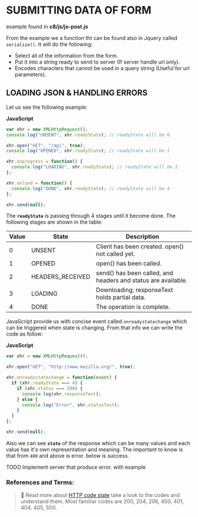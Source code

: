 # SUBMITTING DATA OF FORM

example found in **c8/js/js-post.js**

From the example we a function tht can be found also in Jquery called `serialize()`. It will do the following:

- Select all of the information from the form.
- Put it into a string ready to send to server (If server handle url only).
- Encodes characters that cannot be used in a query string (Useful for url parameters).

## LOADING JSON & HANDLING ERRORS

Let us see the following example:

**JavaScript**

```js
var xhr = new XMLHttpRequest();
console.log("UNSENT", xhr.readyState); // readyState will be 0

xhr.open("GET", "/api", true);
console.log("OPENED", xhr.readyState); // readyState will be 1

xhr.onprogress = function() {
  console.log("LOADING", xhr.readyState); // readyState will be 3
};

xhr.onload = function() {
  console.log("DONE", xhr.readyState); // readyState will be 4
};

xhr.send(null);
```

The **`readyState`** is passing through 4 stages until it become done. The following stages are shown in the table:

| Value | State            | Description                                                   |
| ----- | ---------------- | ------------------------------------------------------------- |
| 0     | UNSENT           | Client has been created. open() not called yet.               |
| 1     | OPENED           | open() has been called.                                       |
| 2     | HEADERS_RECEIVED | send() has been called, and headers and status are available. |
| 3     | LOADING          | Downloading; responseText holds partial data.                 |
| 4     | DONE             | The operation is complete.                                    |

JavaScript provide us with concise event called `onreadystatechange` which can be triggered when state is changing. From that info we can write the code as follow:

**JavaScript**

```js
var xhr = new XMLHttpRequest();

xhr.open("GET", "http://www.mozilla.org/", true);

xhr.onreadystatechange = function(event) {
  if (xhr.readyState === 4) {
    if (xhr.status === 200) {
      console.log(xhr.responseText);
    } else {
      console.log("Error", xhr.statusText);
    }
  }
};

xhr.send(null);
```

Also we can see **`state`** of the response which can be many values and each value has it's own representation and meaning. The important to know is that from `400` and above is error. below is success.

TODO Implement server that produce error. with example

### References and Terms:

> :gem: Read more about [HTTP code state](https://developer.mozilla.org/en-US/docs/Web/HTTP/Status) take a look to the codes and understand them. Most familiar codes are 200, 204, 206, 400, 401, 404. 405, 500.
